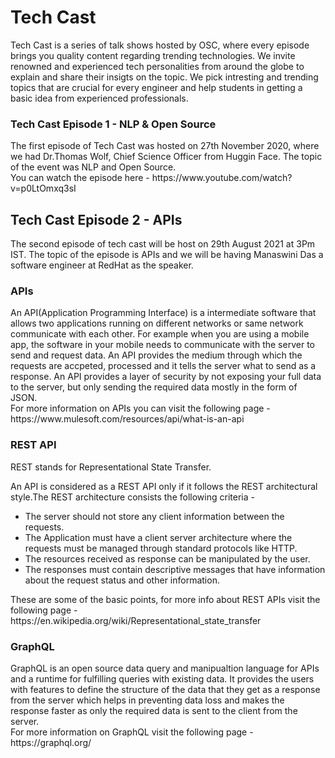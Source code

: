 
<h1>Tech Cast</h1>
<p>Tech Cast is a series of talk shows hosted by OSC, where every episode brings you quality content regarding trending technologies. We invite renowned and experienced tech personalities from around the globe to explain and share their insigts on the topic. We pick intresting and trending topics that are crucial for every engineer and help students in getting a basic idea from experienced professionals.
</P>
<h3>Tech Cast Episode 1 - NLP & Open Source</h3
<p>
  The first episode of Tech Cast was hosted on 27th November 2020, where we had Dr.Thomas Wolf, Chief Science Officer from Huggin Face. The topic of the event was NLP and Open Source.<br>
  You can watch the episode here - https://www.youtube.com/watch?v=p0LtOmxq3sI
</P>
<h2>Tech Cast Episode 2 - APIs</h2>
<p>
  The second episode of tech cast will be host on 29th August 2021 at 3Pm IST. The topic of the episode is APIs and we will be having Manaswini Das a software engineer at RedHat as the speaker.
  </P>
  <h3>
  APIs
  </h3>
  <p>
    An API(Application Programming Interface) is a intermediate software that allows two applications running on different networks or same network communicate with each other. For example when you are using a mobile app, the software in your mobile needs to communicate with the server to send and request data. An API provides the medium through which
  the requests are accpeted, processed and it tells the server what to send as a response. An API provides a layer of security by not exposing your full data to the server, but only sending the required data mostly in the form of JSON.<br>
  For more information on APIs you can visit the following page - https://www.mulesoft.com/resources/api/what-is-an-api
  </p>
  <h3>
  REST API</h3>
  <p> REST stands for Representational State Transfer.<br>
  
 An API is considered as a REST API only if it follows the REST architectural style.The REST architecture consists the following criteria - <br>
  <ul>
    <li>The server should not store any client information between the requests.<br></li>
    <li>The Application must have a client server architecture where the requests must be managed through standard protocols like HTTP.<br></li>
    <li>The resources received as response can be manipulated by the user.<br></li>
    <li>The responses must contain descriptive messages that have information about the request status and other information.<br></li>
  </ul>
  
 
  
  </p>
  <p>
  These are some of the basic points, for more info about REST APIs visit the following page - https://en.wikipedia.org/wiki/Representational_state_transfer<br>
  <h3>GraphQL</h3>
  <p>
  GraphQL is an open source data query and manipualtion language for APIs and a runtime for fulfilling queries with existing data. It provides the users with features to define the structure of the data that they get as a response from the server which helps in preventing data loss and makes the response faster as only the required data is sent to the client from the server.<br>
  For more information on GraphQL visit the following page - https://graphql.org/
